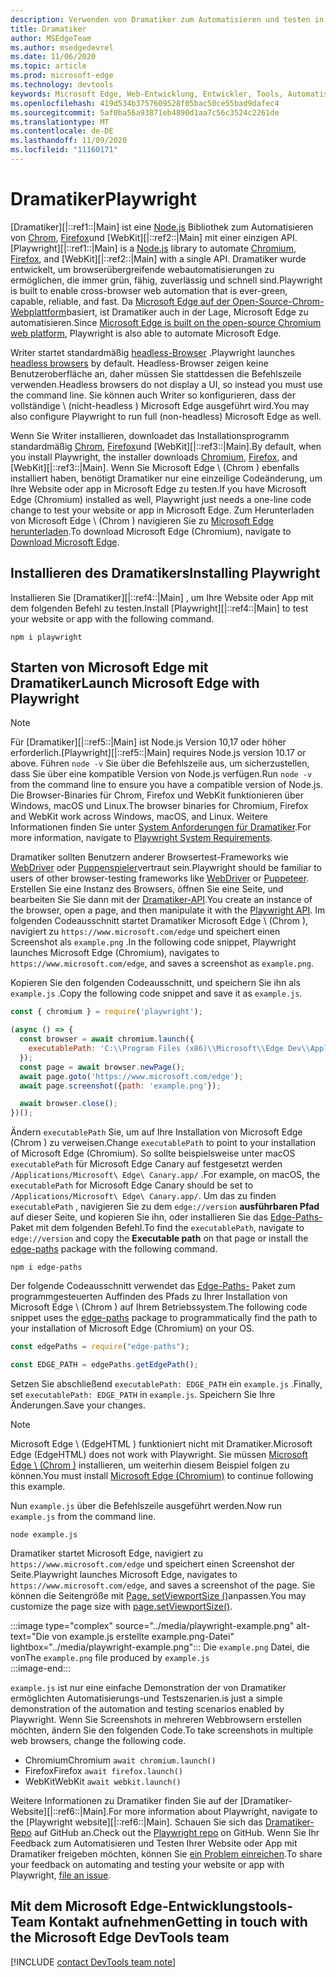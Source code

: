 ```yaml
---
description: Verwenden von Dramatiker zum Automatisieren und testen in Microsoft Edge
title: Dramatiker
author: MSEdgeTeam
ms.author: msedgedevrel
ms.date: 11/06/2020
ms.topic: article
ms.prod: microsoft-edge
ms.technology: devtools
keywords: Microsoft Edge, Web-Entwicklung, Entwickler, Tools, Automatisierung, Test, Dramatiker, Knoten, JavaScript, NPM
ms.openlocfilehash: 419d534b3757609528f05bac50ce55bad9dafec4
ms.sourcegitcommit: 5af0ba56a93871eb4890d1aa7c56c3524c2261de
ms.translationtype: MT
ms.contentlocale: de-DE
ms.lasthandoff: 11/09/2020
ms.locfileid: "11160171"
---
```

# <span data-ttu-id="c96a3-104">Dramatiker</span><span class="sxs-lookup"><span data-stu-id="c96a3-104">Playwright</span></span>  

<span data-ttu-id="c96a3-105">[Dramatiker][|::ref1::|Main] ist eine [Node.js][NodejsMain] Bibliothek zum Automatisieren von [Chrom][ChromiumHome], [Firefox][FirefoxMain]und [WebKit][|::ref2::|Main] mit einer einzigen API.</span><span class="sxs-lookup"><span data-stu-id="c96a3-105">[Playwright][|::ref1::|Main] is a [Node.js][NodejsMain] library to automate [Chromium][ChromiumHome], [Firefox][FirefoxMain], and [WebKit][|::ref2::|Main] with a single API.</span></span>  <span data-ttu-id="c96a3-106">Dramatiker wurde entwickelt, um browserübergreifende webautomatisierungen zu ermöglichen, die immer grün, fähig, zuverlässig und schnell sind.</span><span class="sxs-lookup"><span data-stu-id="c96a3-106">Playwright is built to enable cross-browser web automation that is ever-green, capable, reliable, and fast.</span></span>  <span data-ttu-id="c96a3-107">Da [Microsoft Edge auf der Open-Source-Chrom-Webplattform][MicrosoftBlogsWindowsExperience20181206]basiert, ist Dramatiker auch in der Lage, Microsoft Edge zu automatisieren.</span><span class="sxs-lookup"><span data-stu-id="c96a3-107">Since [Microsoft Edge is built on the open-source Chromium web platform][MicrosoftBlogsWindowsExperience20181206], Playwright is also able to automate Microsoft Edge.</span></span>  

<span data-ttu-id="c96a3-108">Writer startet standardmäßig [headless-Browser][WikiHeadlessBrowser] .</span><span class="sxs-lookup"><span data-stu-id="c96a3-108">Playwright launches [headless browsers][WikiHeadlessBrowser] by default.</span></span>  <span data-ttu-id="c96a3-109">Headless-Browser zeigen keine Benutzeroberfläche an, daher müssen Sie stattdessen die Befehlszeile verwenden.</span><span class="sxs-lookup"><span data-stu-id="c96a3-109">Headless browsers do not display a UI, so instead you must use the command line.</span></span>  <span data-ttu-id="c96a3-110">Sie können auch Writer so konfigurieren, dass der vollständige \ (nicht-headless \) Microsoft Edge ausgeführt wird.</span><span class="sxs-lookup"><span data-stu-id="c96a3-110">You may also configure Playwright to run full \(non-headless\) Microsoft Edge as well.</span></span>  

<span data-ttu-id="c96a3-111">Wenn Sie Writer installieren, downloadet das Installationsprogramm standardmäßig [Chrom][ChromiumHome], [Firefox][FirefoxMain]und [WebKit][|::ref3::|Main].</span><span class="sxs-lookup"><span data-stu-id="c96a3-111">By default, when you install Playwright, the installer downloads [Chromium][ChromiumHome], [Firefox][FirefoxMain], and [WebKit][|::ref3::|Main].</span></span>  <span data-ttu-id="c96a3-112">Wenn Sie Microsoft Edge \ (Chrom \) ebenfalls installiert haben, benötigt Dramatiker nur eine einzeilige Codeänderung, um Ihre Website oder app in Microsoft Edge zu testen.</span><span class="sxs-lookup"><span data-stu-id="c96a3-112">If you have Microsoft Edge \(Chromium\) installed as well, Playwright just needs a one-line code change to test your website or app in Microsoft Edge.</span></span>  <span data-ttu-id="c96a3-113">Zum Herunterladen von Microsoft Edge \ (Chrom \) navigieren Sie zu [Microsoft Edge herunterladen][MicrosoftEdgeDownload].</span><span class="sxs-lookup"><span data-stu-id="c96a3-113">To download Microsoft Edge \(Chromium\), navigate to [Download Microsoft Edge][MicrosoftEdgeDownload].</span></span>  

## <span data-ttu-id="c96a3-114">Installieren des Dramatikers</span><span class="sxs-lookup"><span data-stu-id="c96a3-114">Installing Playwright</span></span>  

<span data-ttu-id="c96a3-115">Installieren Sie [Dramatiker][|::ref4::|Main] , um Ihre Website oder App mit dem folgenden Befehl zu testen.</span><span class="sxs-lookup"><span data-stu-id="c96a3-115">Install [Playwright][|::ref4::|Main] to test your website or app with the following command.</span></span>  

```shell
npm i playwright
```  

## <span data-ttu-id="c96a3-116">Starten von Microsoft Edge mit Dramatiker</span><span class="sxs-lookup"><span data-stu-id="c96a3-116">Launch Microsoft Edge with Playwright</span></span>  

> [!NOTE]
> <span data-ttu-id="c96a3-117">Für [Dramatiker][|::ref5::|Main] ist Node.js Version 10,17 oder höher erforderlich.</span><span class="sxs-lookup"><span data-stu-id="c96a3-117">[Playwright][|::ref5::|Main] requires Node.js version 10.17 or above.</span></span> <span data-ttu-id="c96a3-118">Führen `node -v` Sie über die Befehlszeile aus, um sicherzustellen, dass Sie über eine kompatible Version von Node.js verfügen.</span><span class="sxs-lookup"><span data-stu-id="c96a3-118">Run `node -v` from the command line to ensure you have a compatible version of Node.js.</span></span>  <span data-ttu-id="c96a3-119">Die Browser-Binaries für Chrom, Firefox und WebKit funktionieren über Windows, macOS und Linux.</span><span class="sxs-lookup"><span data-stu-id="c96a3-119">The browser binaries for Chromium, Firefox and WebKit work across Windows, macOS, and Linux.</span></span> <span data-ttu-id="c96a3-120">Weitere Informationen finden Sie unter [System Anforderungen für Dramatiker][PlaywrightSystemRequirements].</span><span class="sxs-lookup"><span data-stu-id="c96a3-120">For more information, navigate to [Playwright System Requirements][PlaywrightSystemRequirements].</span></span>  

<span data-ttu-id="c96a3-121">Dramatiker sollten Benutzern anderer Browsertest-Frameworks wie [WebDriver][WebDriverChromiumMain] oder [Puppenspieler][PuppeteerMain]vertraut sein.</span><span class="sxs-lookup"><span data-stu-id="c96a3-121">Playwright should be familiar to users of other browser-testing frameworks like [WebDriver][WebDriverChromiumMain] or [Puppeteer][PuppeteerMain].</span></span>  <span data-ttu-id="c96a3-122">Erstellen Sie eine Instanz des Browsers, öffnen Sie eine Seite, und bearbeiten Sie Sie dann mit der [Dramatiker-API][PlaywrightAPIReference].</span><span class="sxs-lookup"><span data-stu-id="c96a3-122">You create an instance of the browser, open a page, and then manipulate it with the [Playwright API][PlaywrightAPIReference].</span></span>  <span data-ttu-id="c96a3-123">Im folgenden Codeausschnitt startet Dramatiker Microsoft Edge \ (Chrom \), navigiert zu `https://www.microsoft.com/edge` und speichert einen Screenshot als `example.png` .</span><span class="sxs-lookup"><span data-stu-id="c96a3-123">In the following code snippet, Playwright launches Microsoft Edge \(Chromium\), navigates to `https://www.microsoft.com/edge`, and saves a screenshot as `example.png`.</span></span>  

<span data-ttu-id="c96a3-124">Kopieren Sie den folgenden Codeausschnitt, und speichern Sie ihn als `example.js` .</span><span class="sxs-lookup"><span data-stu-id="c96a3-124">Copy the following code snippet and save it as `example.js`.</span></span>  

```javascript
const { chromium } = require('playwright');

(async () => {
  const browser = await chromium.launch({
    executablePath: 'C:\\Program Files (x86)\\Microsoft\\Edge Dev\\Application\\msedge.exe'
  });
  const page = await browser.newPage();
  await page.goto('https://www.microsoft.com/edge');
  await page.screenshot({path: 'example.png'});

  await browser.close();
})();
```  

<span data-ttu-id="c96a3-125">Ändern `executablePath` Sie, um auf Ihre Installation von Microsoft Edge (Chrom \) zu verweisen.</span><span class="sxs-lookup"><span data-stu-id="c96a3-125">Change `executablePath` to point to your installation of Microsoft Edge \(Chromium\).</span></span>  <span data-ttu-id="c96a3-126">So sollte beispielsweise unter macOS `executablePath` für Microsoft Edge Canary auf festgesetzt werden `/Applications/Microsoft\ Edge\ Canary.app/` .</span><span class="sxs-lookup"><span data-stu-id="c96a3-126">For example, on macOS, the `executablePath` for Microsoft Edge Canary should be set to `/Applications/Microsoft\ Edge\ Canary.app/`.</span></span>  <span data-ttu-id="c96a3-127">Um das zu finden `executablePath` , navigieren Sie zu dem `edge://version` **ausführbaren Pfad** auf dieser Seite, und kopieren Sie ihn, oder installieren Sie das [Edge-Paths-][npmEdgePaths] Paket mit dem folgenden Befehl.</span><span class="sxs-lookup"><span data-stu-id="c96a3-127">To find the `executablePath`, navigate to `edge://version` and copy the **Executable path** on that page or install the [edge-paths][npmEdgePaths] package with the following command.</span></span>  

```shell
npm i edge-paths
```  

<span data-ttu-id="c96a3-128">Der folgende Codeausschnitt verwendet das [Edge-Paths-][npmEdgePaths] Paket zum programmgesteuerten Auffinden des Pfads zu Ihrer Installation von Microsoft Edge \ (Chrom \) auf Ihrem Betriebssystem.</span><span class="sxs-lookup"><span data-stu-id="c96a3-128">The following code snippet uses the [edge-paths][npmEdgePaths] package to programmatically find the path to your installation of Microsoft Edge \(Chromium\) on your OS.</span></span>  

```javascript
const edgePaths = require("edge-paths");

const EDGE_PATH = edgePaths.getEdgePath();
```  

<span data-ttu-id="c96a3-129">Setzen Sie abschließend `executablePath: EDGE_PATH` ein `example.js` .</span><span class="sxs-lookup"><span data-stu-id="c96a3-129">Finally, set `executablePath: EDGE_PATH` in `example.js`.</span></span>  <span data-ttu-id="c96a3-130">Speichern Sie Ihre Änderungen.</span><span class="sxs-lookup"><span data-stu-id="c96a3-130">Save your changes.</span></span>  

> [!NOTE]
> <span data-ttu-id="c96a3-131">Microsoft Edge \ (EdgeHTML \) funktioniert nicht mit Dramatiker.</span><span class="sxs-lookup"><span data-stu-id="c96a3-131">Microsoft Edge \(EdgeHTML\) does not work with Playwright.</span></span>  <span data-ttu-id="c96a3-132">Sie müssen [Microsoft Edge \ (Chrom \)][MicrosoftEdgeDownload] installieren, um weiterhin diesem Beispiel folgen zu können.</span><span class="sxs-lookup"><span data-stu-id="c96a3-132">You must install [Microsoft Edge \(Chromium\)][MicrosoftEdgeDownload] to continue following this example.</span></span>  

<span data-ttu-id="c96a3-133">Nun `example.js` über die Befehlszeile ausgeführt werden.</span><span class="sxs-lookup"><span data-stu-id="c96a3-133">Now run `example.js` from the command line.</span></span>  

```shell
node example.js
```  

<span data-ttu-id="c96a3-134">Dramatiker startet Microsoft Edge, navigiert zu `https://www.microsoft.com/edge` und speichert einen Screenshot der Seite.</span><span class="sxs-lookup"><span data-stu-id="c96a3-134">Playwright launches Microsoft Edge, navigates to `https://www.microsoft.com/edge`, and saves a screenshot of the page.</span></span>  <span data-ttu-id="c96a3-135">Sie können die Seitengröße mit [Page. setViewportSize ()][PlaywrightAPIPageSetViewport]anpassen.</span><span class="sxs-lookup"><span data-stu-id="c96a3-135">You may customize the page size with [page.setViewportSize()][PlaywrightAPIPageSetViewport].</span></span>  

:::image type="complex" source="../media/playwright-example.png" alt-text="Die von example.js erstellte example.png-Datei" lightbox="../media/playwright-example.png":::
    <span data-ttu-id="c96a3-137">Die `example.png` Datei, die von</span><span class="sxs-lookup"><span data-stu-id="c96a3-137">The `example.png` file produced by</span></span> `example.js`  
:::image-end:::  

`example.js` <span data-ttu-id="c96a3-138">ist nur eine einfache Demonstration der von Dramatiker ermöglichten Automatisierungs-und Testszenarien.</span><span class="sxs-lookup"><span data-stu-id="c96a3-138">is just a simple demonstration of the automation and testing scenarios enabled by Playwright.</span></span>  <span data-ttu-id="c96a3-139">Wenn Sie Screenshots in mehreren Webbrowsern erstellen möchten, ändern Sie den folgenden Code.</span><span class="sxs-lookup"><span data-stu-id="c96a3-139">To take screenshots in multiple web browsers, change the following code.</span></span>  

*   <span data-ttu-id="c96a3-140">Chromium</span><span class="sxs-lookup"><span data-stu-id="c96a3-140">Chromium</span></span>  `await chromium.launch()`  
*   <span data-ttu-id="c96a3-141">Firefox</span><span class="sxs-lookup"><span data-stu-id="c96a3-141">Firefox</span></span>  `await firefox.launch()`  
*   <span data-ttu-id="c96a3-142">WebKit</span><span class="sxs-lookup"><span data-stu-id="c96a3-142">WebKit</span></span>  `await webkit.launch()`  

<span data-ttu-id="c96a3-143">Weitere Informationen zu Dramatiker finden Sie auf der [Dramatiker-Website][|::ref6::|Main].</span><span class="sxs-lookup"><span data-stu-id="c96a3-143">For more information about Playwright, navigate to the [Playwright website][|::ref6::|Main].</span></span>  <span data-ttu-id="c96a3-144">Schauen Sie sich das  [Dramatiker-Repo][PlaywrightRepo] auf GitHub an.</span><span class="sxs-lookup"><span data-stu-id="c96a3-144">Check out the  [Playwright repo][PlaywrightRepo] on GitHub.</span></span>  <span data-ttu-id="c96a3-145">Wenn Sie Ihr Feedback zum Automatisieren und Testen Ihrer Website oder App mit Dramatiker freigeben möchten, können Sie [ein Problem einreichen][PlaywrightRepoNewIssue].</span><span class="sxs-lookup"><span data-stu-id="c96a3-145">To share your feedback on automating and testing your website or app with Playwright, [file an issue][PlaywrightRepoNewIssue].</span></span>  

## <span data-ttu-id="c96a3-146">Mit dem Microsoft Edge-Entwicklungstools-Team Kontakt aufnehmen</span><span class="sxs-lookup"><span data-stu-id="c96a3-146">Getting in touch with the Microsoft Edge DevTools team</span></span>  

[!INCLUDE [contact DevTools team note](../devtools-guide-chromium/includes/contact-devtools-team-note.md)]  

<!-- links -->  

[WebdriverChromiumMain]: ../webdriver-chromium.md "WebDriver (Chrom) | Microsoft docs"  
[PuppeteerMain]: ../puppeteer.md "Puppenspieler | Microsoft docs"  

[MicrosoftBlogsWindowsExperience20181206]: https://blogs.windows.com/windowsexperience/2018/12/06/microsoft-edge-making-the-web-better-through-more-open-source-collaboration "Microsoft Edge: verbessern des Webs durch mehr Open-Source-Zusammenarbeit | Microsoft Experience-Blog"  

[MicrosoftEdgeDownload]: https://microsoft.com/edge "Herunterladen von Microsoft Edge"  

[ChromiumHome]: https://www.chromium.org/Home "Chrom | Die Chrom-Projekte"  

[FirefoxMain]: https://www.mozilla.org/firefox "Mozilla Firefox"

[NodejsMain]: https://nodejs.org "Node.js"  

[npmEdgePaths]: https://www.npmjs.com/package/edge-paths "Edge-Pfade | NPM"

[PlaywrightMain]: https://playwright.dev "Dramatiker"  
[PlaywrightAPIReference]: https://playwright.dev#?path=docs/api.md "Dramatiker-API-Referenz"  
[PlaywrightAPIPageSetViewport]: https://playwright.dev#?path=docs%2Fapi.md&q=pagesetviewportsizeviewportsize "Page. setViewportSize (ViewportSize) | Dramatiker-API-Referenz"    
[PlaywrightSystemRequirements]: https://playwright.dev#?path=docs/intro.md&q=system-requirements "System Anforderungen für Dramatiker"  

[PlaywrightRepo]: https://github.com/microsoft/playwright "Dramatiker | GitHub"  
[PlaywrightRepoNewIssue]: https://github.com/microsoft/playwright/issues/new/choose "Neues Problem in Dramatiker-Repo | GitHub"  

[WebKitMain]: https://webkit.org "WebKit"

[WikiHeadlessBrowser]: https://en.wikipedia.org/wiki/Headless_browser "Headless-Browser | Wikipedia"  
